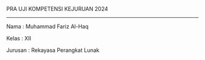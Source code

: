 PRA UJI KOMPETENSI KEJURUAN 2024
<hr>
<p>Nama : Muhammad Fariz Al-Haq</p>
<p>Kelas : XII</p>
<p>Jurusan : Rekayasa Perangkat Lunak</p>
